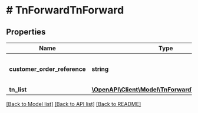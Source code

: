 # # TnForwardTnForward

## Properties

Name | Type | Description | Notes
------------ | ------------- | ------------- | -------------
**customer_order_reference** | **string** | Alphanumeric order reference name | [optional]
**tn_list** | [**\OpenAPI\Client\Model\TnForwardTnForwardTnList**](TnForwardTnForwardTnList.md) |  |

[[Back to Model list]](../../README.md#models) [[Back to API list]](../../README.md#endpoints) [[Back to README]](../../README.md)
